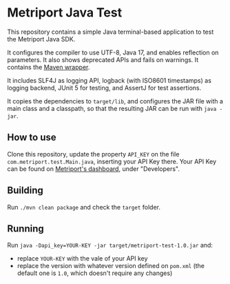 # Metriport Java Test

This repository contains a simple Java terminal-based application to test
the Metriport Java SDK.

It configures the compiler to use UTF-8, Java 17, and enables reflection on parameters. It also shows
deprecated APIs and fails on warnings. It contains the [Maven wrapper](https://maven.apache.org/wrapper/).

It includes SLF4J as logging API, logback (with ISO8601 timestamps) as logging backend, JUnit 5 for testing,
and AssertJ for test assertions.

It copies the dependencies to `target/lib`, and configures the JAR file with a main class and a classpath,
so that the resulting JAR can be run with `java -jar`.

## How to use

Clone this repository, update the property `API_KEY` on the file `com.metriport.test.Main.java`, inserting
your API Key there. Your API Key can be found on [Metriport's dashboard](https://dash.metriport.com/),
under "Developers".

## Building

Run `./mvn clean package` and check the `target` folder.

## Running

Run `java -Dapi_key=YOUR-KEY -jar target/metriport-test-1.0.jar` and:

- replace `YOUR-KEY` with the vale of your API key
- replace the version with whatever version defined on `pom.xml` (the default one is `1.0`, which doesn't
  require any changes)
